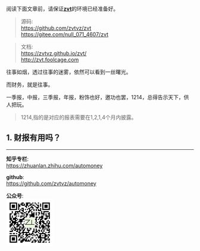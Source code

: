 阅读下面文章前，请保证[**zvt**](https://github.com/zvtvz/zvt)的环境已经准备好。

>源码:  
>https://github.com/zvtvz/zvt  
>https://gitee.com/null_071_4607/zvt

>文档:  
>https://zvtvz.github.io/zvt/  
>http://zvt.foolcage.com

往事如烟，透过往事的迷雾，依然可以看到一丝曙光。

而财务，就是往事。

一季报，中报，三季报，年报，粉饰也好，邀功也罢，1214，总得告示天下，供人把玩。

>1214,指的是对应的报表需要在1,2,1,4个月内披露。

## 1. 财报有用吗？


---
**知乎专栏**:  
https://zhuanlan.zhihu.com/automoney  

**github**:  
https://github.com/zvtvz/automoney

**公众号**:  
<img src="./imgs/gongzhonghao.jpg" width="25%" alt="公众号">
